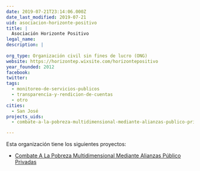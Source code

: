 ```yaml
---
date: 2019-07-21T23:14:06.000Z
date_last_modified: 2019-07-21
uid: asociacion-horizonte-positivo
title: |
  Asociación Horizonte Positivo
legal_name: 
description: |
  
org_type: Organización civil sin fines de lucro (ONG)
website: https://horizontep.wixsite.com/horizontepositivo
year_founded: 2012
facebook: 
twitter: 
tags:
  - monitoreo-de-servicios-publicos
  - transparencia-y-rendicion-de-cuentas
  - otro
cities: 
  - San José
projects_uids:
  - combate-a-la-pobreza-multidimensional-mediante-alianzas-publico-privadas

---
```


Esta organización tiene los siguientes proyectos:

- [Combate A La Pobreza Multidimensional Mediante Alianzas Público Privadas](/proyectos/combate-a-la-pobreza-multidimensional-mediante-alianzas-publico-privadas)
